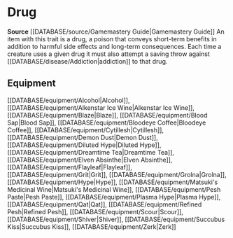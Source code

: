 ﻿---
id: '261'
name: Drug
rarity: Common
source: '[[DATABASE/source/Gamemastery Guide|Gamemastery Guide]]'
trait:
- Drug
type: Trait

---
# Drug

**Source** [[DATABASE/source/Gamemastery Guide|Gamemastery Guide]]
An item with this trait is a drug, a poison that conveys short-term benefits in addition to harmful side effects and long-term consequences. Each time a creature uses a given drug it must also attempt a saving throw against [[DATABASE/disease/Addiction|addiction]] to that drug.

## Equipment

[[DATABASE/equipment/Alcohol|Alcohol]], [[DATABASE/equipment/Alkenstar Ice Wine|Alkenstar Ice Wine]], [[DATABASE/equipment/Blaze|Blaze]], [[DATABASE/equipment/Blood Sap|Blood Sap]], [[DATABASE/equipment/Bloodeye Coffee|Bloodeye Coffee]], [[DATABASE/equipment/Cytillesh|Cytillesh]], [[DATABASE/equipment/Demon Dust|Demon Dust]], [[DATABASE/equipment/Diluted Hype|Diluted Hype]], [[DATABASE/equipment/Dreamtime Tea|Dreamtime Tea]], [[DATABASE/equipment/Elven Absinthe|Elven Absinthe]], [[DATABASE/equipment/Flayleaf|Flayleaf]], [[DATABASE/equipment/Grit|Grit]], [[DATABASE/equipment/Grolna|Grolna]], [[DATABASE/equipment/Hype|Hype]], [[DATABASE/equipment/Matsuki's Medicinal Wine|Matsuki's Medicinal Wine]], [[DATABASE/equipment/Pesh Paste|Pesh Paste]], [[DATABASE/equipment/Plasma Hype|Plasma Hype]], [[DATABASE/equipment/Qat|Qat]], [[DATABASE/equipment/Refined Pesh|Refined Pesh]], [[DATABASE/equipment/Scour|Scour]], [[DATABASE/equipment/Shiver|Shiver]], [[DATABASE/equipment/Succubus Kiss|Succubus Kiss]], [[DATABASE/equipment/Zerk|Zerk]]